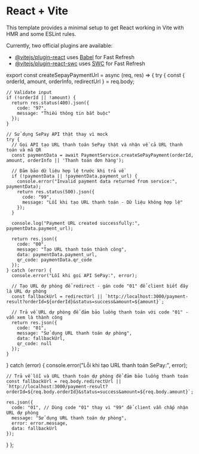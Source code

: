 # React + Vite

This template provides a minimal setup to get React working in Vite with HMR and some ESLint rules.

Currently, two official plugins are available:

- [@vitejs/plugin-react](https://github.com/vitejs/vite-plugin-react/blob/main/packages/plugin-react/README.md) uses [Babel](https://babeljs.io/) for Fast Refresh
- [@vitejs/plugin-react-swc](https://github.com/vitejs/vite-plugin-react-swc) uses [SWC](https://swc.rs/) for Fast Refresh

export const createSepayPaymentUrl = async (req, res) => {
  try {
    const { orderId, amount, orderInfo, redirectUrl } = req.body;

    // Validate input
    if (!orderId || !amount) {
      return res.status(400).json({
        code: "97",
        message: "Thiếu thông tin bắt buộc"
      });
    }

    // Sử dụng SePay API thật thay vì mock
    try {
      // Gọi API tạo URL thanh toán SePay thật và nhận về cả URL thanh toán và mã QR
      const paymentData = await PaymentService.createSePayPayment(orderId, amount, orderInfo || 'Thanh toán đơn hàng');

      // Đảm bảo dữ liệu hợp lệ trước khi trả về
      if (!paymentData || !paymentData.payment_url) {
        console.error("Invalid payment data returned from service:", paymentData);
        return res.status(500).json({
          code: "99",
          message: "Lỗi khi tạo URL thanh toán - Dữ liệu không hợp lệ"
        });
      }

      console.log("Payment URL created successfully:", paymentData.payment_url);

      return res.json({
        code: "00",
        message: "Tạo URL thanh toán thành công",
        data: paymentData.payment_url,
        qr_code: paymentData.qr_code
      });
    } catch (error) {
      console.error("Lỗi khi gọi API SePay:", error);
      
      // Tạo URL dự phòng để redirect - gán code "01" để client biết đây là URL dự phòng
      const fallbackUrl = redirectUrl || `http://localhost:3000/payment-result?orderId=${orderId}&status=success&amount=${amount}`;
      
      // Trả về URL dự phòng để đảm bảo luồng thanh toán với code "01" - vẫn xem là thành công
      return res.json({
        code: "01",
        message: "Sử dụng URL thanh toán dự phòng",
        data: fallbackUrl,
        qr_code: null
      });
    }
  } catch (error) {
    console.error("Lỗi khi tạo URL thanh toán SePay:", error);
    
    // Trả về lỗi và URL thanh toán dự phòng để đảm bảo luồng thanh toán
    const fallbackUrl = req.body.redirectUrl || `http://localhost:3000/payment-result?orderId=${req.body.orderId}&status=success&amount=${req.body.amount}`;
    
    res.json({
      code: "01", // Dùng code "01" thay vì "99" để client vẫn chấp nhận URL dự phòng
      message: "Sử dụng URL thanh toán dự phòng",
      error: error.message,
      data: fallbackUrl
    });
  }
};


